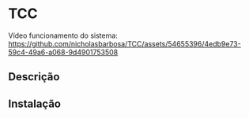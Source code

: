 # TCC
Vídeo funcionamento do sistema:
https://github.com/nicholasbarbosa/TCC/assets/54655396/4edb9e73-59c4-49a6-a068-9d4901753508


## Descrição

## Instalação
